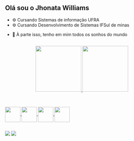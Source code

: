 ## Olá sou o Jhonata Williams

* ⚙️  Cursando Sistemas de informação UFRA
* ⚙️  Cursando Desenvolvimento de Sistemas IFSul de minas

- 💬 À parte isso, tenho em mim todos os sonhos do mundo

##

<div align="center">
  <a href="https://github.com/Jhonataww">
  <img height="150em" src="https://github-readme-stats.vercel.app/api?username=Jhonataww&show_icons=true&theme=dark&include_all_commits=true&count_private=true"/>
  <img height="150em" src="https://github-readme-stats.vercel.app/api/top-langs/?username=Jhonataww&layout=compact&langs_count=7&theme=dark"/>
</div>

##

<div style="display: inline_block"><br>
  <!– Linguagens –>
 <img align="center" height="50" width="50" src="https://cdn.jsdelivr.net/gh/devicons/devicon/icons/c/c-original.svg" />
 <img align="center" height="50" width="50" src="https://cdn.jsdelivr.net/gh/devicons/devicon/icons/java/java-original.svg" />
 <!– Sistemas –>
 <img align="center" height="50" width="50" src="https://cdn.jsdelivr.net/gh/devicons/devicon/icons/linux/linux-original.svg" />
 <img align="center" height="50" width="50" src="https://cdn.jsdelivr.net/gh/devicons/devicon/icons/windows8/windows8-original.svg" />
</div>
  
##
  
<div> 
  <a href = "mailto:jhonatawwxx@gmail.com"><img src="https://img.shields.io/badge/-Gmail-%23333?style=for-the-badge&logo=gmail&logoColor=white" target="_blank"></a>
  <a href="https://www.linkedin.com/in/<!– rafaella-ballerini-45875016a –> " target="_blank"><img src="https://img.shields.io/badge/-LinkedIn-%230077B5?style=for-the-badge&logo=linkedin&logoColor=white" target="_blank"></a> 

</div>
  
  
